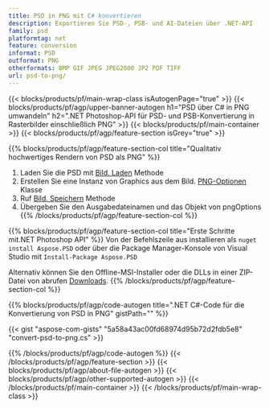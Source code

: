 ```yaml
---
title: PSD in PNG mit C# konvertieren
description: Exportieren Sie PSD-, PSB- und AI-Dateien über .NET-API
family: psd
platformtag: net
feature: conversion
informat: PSD
outformat: PNG
otherformats: BMP GIF JPEG JPEG2000 JP2 PDF TIFF
url: psd-to-png/
---
```


{{< blocks/products/pf/main-wrap-class isAutogenPage="true" >}}
{{< blocks/products/pf/agp/upper-banner-autogen h1="PSD über C# in PNG umwandeln" h2=".NET Photoshop-API für PSD- und PSB-Konvertierung in Rasterbilder einschließlich PNG" >}}
{{< blocks/products/pf/main-container >}}
{{< blocks/products/pf/agp/feature-section isGrey="true" >}}

{{% blocks/products/pf/agp/feature-section-col title="Qualitativ hochwertiges Rendern von PSD als PNG" %}}
1. Laden Sie die PSD mit [Bild. Laden](https://apireference.aspose.com/psd/net/aspose.psd/image/methods/load/index) Methode
1. Erstellen Sie eine Instanz von Graphics aus dem Bild. [PNG-Optionen](https://apireference.aspose.com/psd/net/aspose.psd.imageoptions/pngoptions) Klasse
1. Ruf [Bild. Speichern](https://apireference.aspose.com/psd/net/aspose.psd/image/methods/save/index) Methode
1. Übergeben Sie den Ausgabedateinamen und das Objekt von pngOptions
{{% /blocks/products/pf/agp/feature-section-col %}}

{{% blocks/products/pf/agp/feature-section-col title="Erste Schritte mit.NET Photoshop API" %}}
Von der Befehlszeile aus installieren als ```nuget install Aspose.PSD``` oder über die Package Manager-Konsole von Visual Studio mit ```Install-Package Aspose.PSD```

Alternativ können Sie den Offline-MSI-Installer oder die DLLs in einer ZIP-Datei von abrufen [Downloads](https://releases.aspose.com/psd/net).
{{% /blocks/products/pf/agp/feature-section-col %}}

{{% blocks/products/pf/agp/code-autogen title=".NET C#-Code für die Konvertierung von PSD in PNG" gistPath="" %}}

{{< gist "aspose-com-gists" "5a58a43ac00fd68974d95b72d2fdb5e8" "convert-psd-to-png.cs" >}}

{{% /blocks/products/pf/agp/code-autogen %}}
{{< /blocks/products/pf/agp/feature-section >}}
{{< blocks/products/pf/agp/about-file-autogen >}}
{{< blocks/products/pf/agp/other-supported-autogen >}}
{{< /blocks/products/pf/main-container >}}
{{< /blocks/products/pf/main-wrap-class >}}
